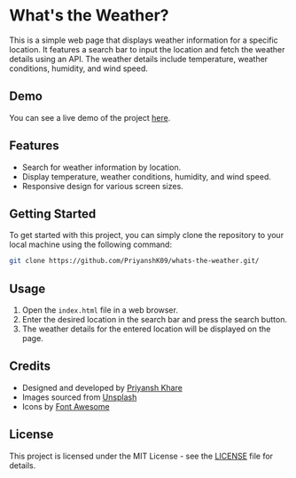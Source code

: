 # What's the Weather?
This is a simple web page that displays weather information for a specific location. It features a search bar to input the location and fetch the weather details using an API. The weather details include temperature, weather conditions, humidity, and wind speed.

## Demo

You can see a live demo of the project [here](https://whats-the-weather-project.netlify.app/).

## Features

- Search for weather information by location.
- Display temperature, weather conditions, humidity, and wind speed.
- Responsive design for various screen sizes.

## Getting Started

To get started with this project, you can simply clone the repository to your local machine using the following command:

```bash
git clone https://github.com/PriyanshK09/whats-the-weather.git/
```

## Usage

1. Open the `index.html` file in a web browser.
2. Enter the desired location in the search bar and press the search button.
3. The weather details for the entered location will be displayed on the page.

## Credits

- Designed and developed by [Priyansh Khare](https://github.com/PriyanshK09)
- Images sourced from [Unsplash](https://unsplash.com)
- Icons by [Font Awesome](https://fontawesome.com)

## License

This project is licensed under the MIT License - see the [LICENSE](LICENSE) file for details.
